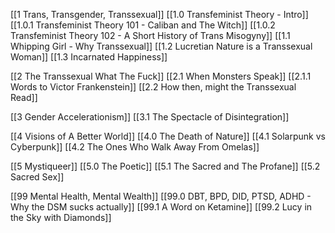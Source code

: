 [[1 Trans, Transgender, Transsexual]]
[[1.0 Transfeminist Theory - Intro]]
[[1.0.1 Transfeminist Theory 101 - Caliban and The Witch]]
[[1.0.2 Transfeminist Theory 102 - A Short History of Trans Misogyny]]
[[1.1 Whipping Girl - Why Transsexual]]
[[1.2 Lucretian Nature is a Transsexual Woman]]
[[1.3 Incarnated Happiness]]

[[2 The Transsexual What The Fuck]]
[[2.1 When Monsters Speak]]
[[2.1.1 Words to Victor Frankenstein]]
[[2.2 How then, might the Transsexual Read]]

[[3 Gender Accelerationism]]
[[3.1 The Spectacle of Disintegration]]

[[4 Visions of A Better World]]
[[4.0 The Death of Nature]]
[[4.1 Solarpunk vs Cyberpunk]]
[[4.2 The Ones Who Walk Away From Omelas]]

[[5 Mystiqueer]]
[[5.0 The Poetic]]
[[5.1 The Sacred and The Profane]]
[[5.2 Sacred Sex]]

[[99 Mental Health, Mental Wealth]]
[[99.0 DBT, BPD, DID, PTSD, ADHD - Why the DSM sucks actually]]
[[99.1 A Word on Ketamine]]
[[99.2 Lucy in the Sky with Diamonds]]

